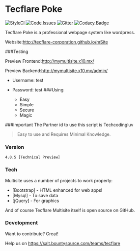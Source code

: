 # Tecflare Poke

[![StyleCI](https://styleci.io/repos/52529036/shield)](https://styleci.io/repos/52529036)
[![Code Issues](https://www.quantifiedcode.com/api/v1/project/901eaa2be4934f6a89a4ef874ee28239/badge.svg)](https://www.quantifiedcode.com/app/project/901eaa2be4934f6a89a4ef874ee28239)
[![Gitter](https://badges.gitter.im/Join%20Chat.svg)](https://gitter.im/Tecflare-Corporation/mSite?utm_source=badge&utm_medium=badge&utm_campaign=pr-badge)
[![Codacy Badge](https://api.codacy.com/project/badge/grade/80d424e7f98749549cc314b4fc827abd)](https://www.codacy.com/app/dodiaraculus/mSite)


Tecflare Poke is a professional webpage system like wordpress.

Website:http://tecflare-corporation.github.io/mSite

###Testing 

Preview Frontend:http://mymultisite.x10.mx/

Preview Backend:http://mymultisite.x10.mx/admin/

- Username: test
- Password: test
###Using

  - Easy
  - Simple
  - Secure
  - Magic

###Important
The Partner id to use this script is Techcodingluv

>Easy to use and Requires Minimal Knowledge.


### Version
```
4.0.5 [Technical Preview]
```

### Tech

Multisite uses a number of projects to work properly:

* [Bootstrap] - HTML enhanced for web apps!
* [Mysql] - To save data
* [jQuery] - For graphics

And of course Tecflare Multisite itself is open source on GitHub.

### Development

Want to contribute? Great!

Help us on https://salt.bountysource.com/teams/tecflare





